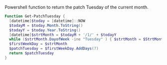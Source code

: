 Powershell function to return the patch Tuesday of the current month.

```powershell
Function Get-PatchTuesday {
  [datetime]$today = [datetime]::NOW
  $todayM = $today.Month.ToString()
  $todayY = $today.Year.ToString()
  [datetime]$strtMonth = $todayM + '/1/' + $todayY
  while ($strtMonth.DayofWeek -ine "Tuesday" ) { $strtMonth = $StrtMonth.AddDays(1) }
  $firstWeekDay = $strtMonth
  $patchTuesday = $firstWeekDay.AddDays(7) 
  return $patchTuesday
}
```
